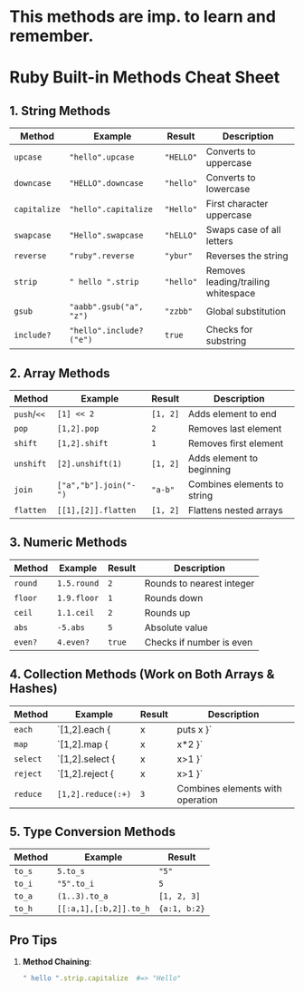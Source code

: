 # This methods are imp. to learn and remember.

# Ruby Built-in Methods Cheat Sheet

## 1. String Methods

| Method       | Example                     | Result       | Description                          |
|--------------|-----------------------------|--------------|--------------------------------------|
| `upcase`     | `"hello".upcase`            | `"HELLO"`    | Converts to uppercase                |
| `downcase`   | `"HELLO".downcase`          | `"hello"`    | Converts to lowercase                |
| `capitalize` | `"hello".capitalize`        | `"Hello"`    | First character uppercase            |
| `swapcase`   | `"Hello".swapcase`          | `"hELLO"`    | Swaps case of all letters            |
| `reverse`    | `"ruby".reverse`            | `"ybur"`     | Reverses the string                  |
| `strip`      | `" hello ".strip`           | `"hello"`    | Removes leading/trailing whitespace  |
| `gsub`       | `"aabb".gsub("a", "z")`     | `"zzbb"`     | Global substitution                  |
| `include?`   | `"hello".include?("e")`     | `true`       | Checks for substring                 |

## 2. Array Methods

| Method       | Example                     | Result       | Description                          |
|--------------|-----------------------------|--------------|--------------------------------------|
| `push`/`<<`  | `[1] << 2`                  | `[1, 2]`     | Adds element to end                  |
| `pop`        | `[1,2].pop`                 | `2`          | Removes last element                 |
| `shift`      | `[1,2].shift`               | `1`          | Removes first element                |
| `unshift`    | `[2].unshift(1)`            | `[1, 2]`     | Adds element to beginning            |
| `join`       | `["a","b"].join("-")`       | `"a-b"`      | Combines elements to string          |
| `flatten`    | `[[1],[2]].flatten`         | `[1, 2]`     | Flattens nested arrays               |

## 3. Numeric Methods

| Method       | Example                     | Result       | Description                          |
|--------------|-----------------------------|--------------|--------------------------------------|
| `round`      | `1.5.round`                 | `2`          | Rounds to nearest integer            |
| `floor`      | `1.9.floor`                 | `1`          | Rounds down                          |
| `ceil`       | `1.1.ceil`                  | `2`          | Rounds up                            |
| `abs`        | `-5.abs`                    | `5`          | Absolute value                       |
| `even?`      | `4.even?`                   | `true`       | Checks if number is even             |

## 4. Collection Methods (Work on Both Arrays & Hashes)

| Method       | Example                             | Result       | Description                          |
|--------------|-------------------------------------|--------------|--------------------------------------|
| `each`       | `[1,2].each { |x| puts x }`        | Prints 1, 2  | Iterates through elements            |
| `map`        | `[1,2].map { |x| x*2 }`           | `[2, 4]`     | Transforms elements                  |
| `select`     | `[1,2].select { |x| x>1 }`        | `[2]`        | Filters elements                     |
| `reject`     | `[1,2].reject { |x| x>1 }`        | `[1]`        | Opposite of select                   |
| `reduce`     | `[1,2].reduce(:+)`                 | `3`          | Combines elements with operation     |

## 5. Type Conversion Methods

| Method       | Example                     | Result       |
|--------------|-----------------------------|--------------|
| `to_s`       | `5.to_s`                    | `"5"`        |
| `to_i`       | `"5".to_i`                  | `5`          |
| `to_a`       | `(1..3).to_a`               | `[1, 2, 3]`  |
| `to_h`       | `[[:a,1],[:b,2]].to_h`      | `{a:1, b:2}` |

## Pro Tips

1. **Method Chaining**:
   ```ruby
   " hello ".strip.capitalize  #=> "Hello"